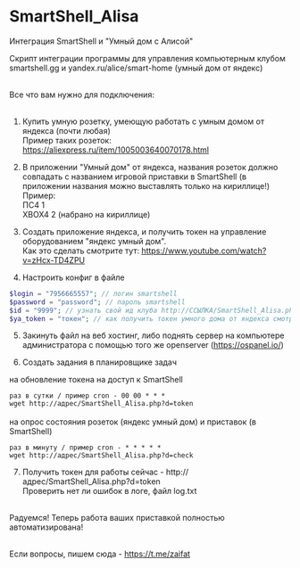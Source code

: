 # SmartShell_Alisa
Интеграция SmartShell и "Умный дом с Алисой"

Скрипт интеграции программы для управления компьютерным клубом smartshell.gg и yandex.ru/alice/smart-home (умный дом от яндекс)<br><br>

Все что вам нужно для подключения:<br><br>

1. Купить умную розетку, умеющую работать с умным домом от яндекса (почти любая)<br>
Пример таких розеток:<br>
https://aliexpress.ru/item/1005003640070178.html

2. В приложении "Умный дом" от яндекса, названия розеток должно совпадать с названием игровой приставки в SmartShell (в приложении названия можно выставлять только на кириллице!)<br>
Пример:<br>
ПС4 1<br>
ХВОХ4 2 (набрано на кириллице)

3. Создать приложение яндекса, и получить токен на управление оборудованием "яндекс умный дом".<br>
Как это сделать смотрите тут: https://www.youtube.com/watch?v=zHcx-TD4ZPU

4. Настроить конфиг в файле

```PHP
$login = "7956665557"; // логин smartshell
$password = "password"; // пароль smartshell
$id = "9999"; // узнать свой ид клуба http://ССЫЛКА/SmartShell_Alisa.php?d=clubs
$ya_token = "токен"; // как получить токен умного дома от яндекса смотрите http://www.youtube.com/watch?v=zHcx-TD4ZPU
```

5. Закинуть файл на веб хостинг, либо поднять сервер на компьютере администратора с помощью того же openserver (https://ospanel.io/)

6. Создать задания в планировщике задач

на обновление токена на доступ к SmartShell<br>

``
раз в сутки / пример cron - 00 00 * * *
``
<br>
``
wget http://адрес/SmartShell_Alisa.php?d=token
``
<br><br>
на опрос состояния розеток (яндекс умный дом) и приставок (в SmartShell)<br>

``
раз в минуту / пример cron - * * * * *
``
<br>
``
wget http://адрес/SmartShell_Alisa.php?d=check
``

7. Получить токен для работы сейчас - http://адрес/SmartShell_Alisa.php?d=token<br>
Проверить нет ли ошибок в логе, файл log.txt<br><br>

Радуемся! Теперь работа ваших приставкой полностью автоматизирована!<br><br>


Если вопросы, пишем сюда - https://t.me/zaifat
